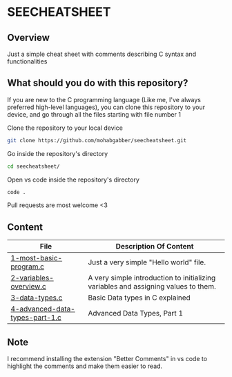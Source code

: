 # SEECHEATSHEET
## Overview
Just a simple cheat sheet with comments describing C syntax and functionalities

## What should you do with this repository?
If you are new to the C programming language (Like me, I've always preferred high-level languages), you can clone this repository to your device, and go through all the files starting with file number 1

Clone the repository to your local device
```bash
git clone https://github.com/mohabgabber/seecheatsheet.git
```
Go inside the repository's directory
```bash
cd seecheatsheet/
```
Open vs code inside the repository's directory
```bash
code .
```

Pull requests are most welcome <3

## Content
| File                                                                                                                    | Description Of Content                                                             |
| ----------------------------------------------------------------------------------------------------------------------- | ---------------------------------------------------------------------------------- |
| [1-most-basic-program.c](https://github.com/mohabgabber/seecheatsheet/blob/main/1-the-most-basic-program.c)             | Just a very simple "Hello world" file.                                             |
| [2-variables-overview.c](https://github.com/mohabgabber/seecheatsheet/blob/main/2-variables-overview.c)                 | A very simple introduction to initializing variables and assigning values to them. |
| [3-data-types.c](https://github.com/mohabgabber/seecheatsheet/blob/main/3-data-types.c)                                 | Basic Data types in C explained                                                    |
| [4-advanced-data-types-part-1.c](https://github.com/mohabgabber/seecheatsheet/blob/main/4-advanced-data-types-part-1.c) | Advanced Data Types, Part 1                                                        |
## Note
I recommend installing the extension "Better Comments" in vs code to highlight the comments and make them easier to read.